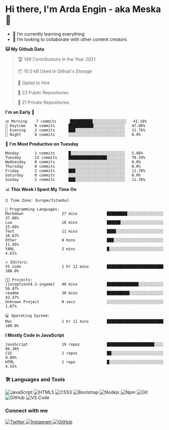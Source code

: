 # Hi there, I'm Arda Engin - aka Meska 👋

- 🌱 I’m currently learning everything 
- 👯 I’m looking to collaborate with other content creators

<!--START_SECTION:waka-->
**🐱 My Github Data** 

> 🏆 149 Contributions in the Year 2021
 > 
> 📦 10.0 kB Used in Github's Storage 
 > 
> 💼 Opted to Hire
 > 
> 📜 23 Public Repositories 
 > 
> 🔑 21 Private Repositories  
 > 
**I'm an Early 🐤** 

```text
🌞 Morning    7 commits      ██████████░░░░░░░░░░░░░░░   41.18% 
🌆 Daytime    8 commits      ███████████░░░░░░░░░░░░░░   47.06% 
🌃 Evening    2 commits      ███░░░░░░░░░░░░░░░░░░░░░░   11.76% 
🌙 Night      0 commits      ░░░░░░░░░░░░░░░░░░░░░░░░░   0.0%

```
📅 **I'm Most Productive on Tuesday** 

```text
Monday       1 commits      █░░░░░░░░░░░░░░░░░░░░░░░░   5.88% 
Tuesday      12 commits     █████████████████░░░░░░░░   70.59% 
Wednesday    0 commits      ░░░░░░░░░░░░░░░░░░░░░░░░░   0.0% 
Thursday     0 commits      ░░░░░░░░░░░░░░░░░░░░░░░░░   0.0% 
Friday       2 commits      ███░░░░░░░░░░░░░░░░░░░░░░   11.76% 
Saturday     0 commits      ░░░░░░░░░░░░░░░░░░░░░░░░░   0.0% 
Sunday       2 commits      ███░░░░░░░░░░░░░░░░░░░░░░   11.76%

```


📊 **This Week I Spent My Time On** 

```text
⌚︎ Time Zone: Europe/Istanbul

💬 Programming Languages: 
Markdown                 27 mins             █████████░░░░░░░░░░░░░░░░   37.86% 
Lua                      18 mins             ██████░░░░░░░░░░░░░░░░░░░   25.66% 
Text                     11 mins             ████░░░░░░░░░░░░░░░░░░░░░   16.67% 
Other                    8 mins              ███░░░░░░░░░░░░░░░░░░░░░░   11.95% 
YAML                     3 mins              █░░░░░░░░░░░░░░░░░░░░░░░░   4.61%

🔥 Editors: 
VS Code                  1 hr 11 mins        █████████████████████████   100.0%

🐱‍💻 Projects: 
[inceptionV4.2-ingame]   40 mins             ██████████████░░░░░░░░░░░   56.47% 
readme                   30 mins             ██████████░░░░░░░░░░░░░░░   42.47% 
Unknown Project          0 secs              ░░░░░░░░░░░░░░░░░░░░░░░░░   1.07%

💻 Operating System: 
Mac                      1 hr 11 mins        █████████████████████████   100.0%

```

**I Mostly Code in JavaScript** 

```text
JavaScript               19 repos            █████████████████████░░░░   86.36% 
CSS                      2 repos             ██░░░░░░░░░░░░░░░░░░░░░░░   9.09% 
HTML                     1 repo              █░░░░░░░░░░░░░░░░░░░░░░░░   4.55%

```



<!--END_SECTION:waka-->

### 🛠 Languages and Tools
![JavaScript](https://img.shields.io/badge/-JavaScript-%23F7DF1C?style=flat-square&logo=javascript&logoColor=000000&color=%23FFCE5A)
![HTML5](https://img.shields.io/badge/-HTML5-%23E44D27?style=flat-square&logo=html5&logoColor=ffffff)
![CSS3](https://img.shields.io/badge/-CSS3-%231572B6?style=flat-square&logo=css3)
![Bootstrap](https://img.shields.io/badge/-Bootstrap-563D7C?style=flat-square&logo=Bootstrap)
![Nodejs](https://img.shields.io/badge/-Nodejs-339933?style=flat-square&logo=Node.js&logoColor=ffffff)
![Npm](https://img.shields.io/badge/-npm-CB3837?style=flat-square&logo=npm)
![Git](https://img.shields.io/badge/-Git-%23F05032?style=flat-square&logo=git&logoColor=%23ffffff)
![GitHub](https://img.shields.io/badge/-GitHub-181717?style=flat-square&logo=github)
![VS Code](http://img.shields.io/badge/-VS%20Code-007ACC?style=flat-square&logo=visual-studio-code&logoColor=ffffff)

### Connect with me
<a href="https://twitter.com/EnginEbcim" target="_blank">
<img src="https://img.shields.io/badge/-Twitter-181717?style=flat-square&logo=twitter" alt="Twitter" style="margin-bottom: 5px;" />
</a>

<a href="https://instagram.com/ardaengnebcim" target="_blank">
<img src="https://img.shields.io/badge/-İnstagram-181717?style=flat-square&logo=instagram" alt="İnstagram" style="margin-bottom: 5px;" />
</a>
<a href="https://github.com/ArdaEnginEbcim" target="_blank">
<img src="https://img.shields.io/badge/-GitHub-181717?style=flat-square&logo=github" alt="GitHub" style="margin-bottom: 5px;" />
</a>

